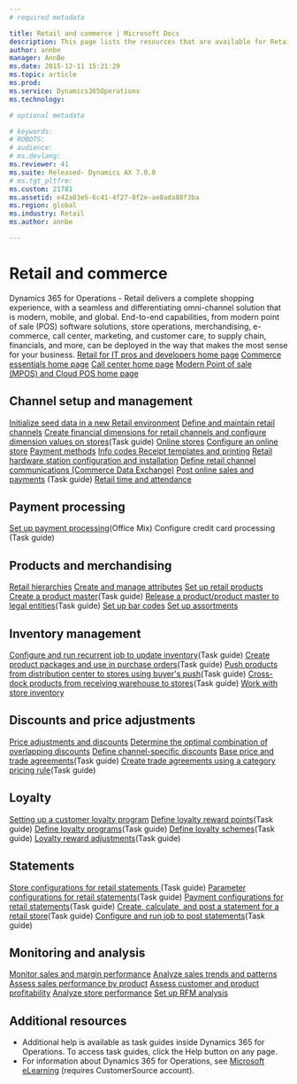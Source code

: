 ```yaml
---
# required metadata

title: Retail and commerce | Microsoft Docs
description: This page lists the resources that are available for Retail and commerce in Dynamics 365 for Operations - Retail.
author: annbe
manager: AnnBe
ms.date: 2015-12-11 15:21:29
ms.topic: article
ms.prod: 
ms.service: Dynamics365Operations
ms.technology: 

# optional metadata

# keywords: 
# ROBOTS: 
# audience: 
# ms.devlang: 
ms.reviewer: 41
ms.suite: Released- Dynamics AX 7.0.0
# ms.tgt_pltfrm: 
ms.custom: 21781
ms.assetid: e42a03e5-6c41-4f27-8f2e-ae8ada88f3ba
ms.region: global
ms.industry: Retail
ms.author: annbe

---
```


# Retail and commerce

Dynamics 365 for Operations - Retail delivers a complete shopping experience, with a seamless and differentiating omni-channel solution that is modern, mobile, and global. End-to-end capabilities, from modern point of sale (POS) software solutions, store operations, merchandising, e-commerce, call center, marketing, and customer care, to supply chain, financials, and more, can be deployed in the way that makes the most sense for your business. [Retail for IT pros and developers home page](https://ax.help.dynamics.com/en/wiki/microsoft-dynamics-ax-retail-for-it-pros-and-developers/) [Commerce essentials home page](http://ax.help.dynamics.com/en/wiki/commerce-essentials-landing/) [Call center home page](https://ax.help.dynamics.com/en/wiki/call-center/) [Modern Point of sale (MPOS) and Cloud POS home page](//ax.help.dynamics.com/en/wiki/point-of-sale-pos-and-modern-point-of-sale-mpos/)

## Channel setup and management
[Initialize seed data in a new Retail environment](http://ax.help.dynamics.com/en/wiki/enable-and-configure-retail-functionality/) [Define and maintain retail channels](http://ax.help.dynamics.com/en/wiki/define-and-maintain-retail-channels/) [Create financial dimensions for retail channels and configure dimension values on stores](http://ax.help.dynamics.com/en/wiki/create-financial-dimensions-for-retail-channels-and-configure-dimension-values-on-stores/)(Task guide) [Online stores](http://ax.help.dynamics.com/en/wiki/online-stores-2/) [Configure an online store](http://ax.help.dynamics.com/en/wiki/configure-an-online-store/) [P](http://ax.help.dynamics.com/en/wiki/payment-methods/)[ayment methods](http://ax.help.dynamics.com/en/wiki/payment-methods/) [Info codes ](http://ax.help.dynamics.com/en/wiki/about-info-codes-retail/) [Receipt templates and printing](http://ax.help.dynamics.com/en/wiki/receipt-templates-and-printing/) [Retail hardware station configuration and installation](http://ax.help.dynamics.com/en/wiki/retail-hardware-station-configuration-and-installation/) [Define retail channel communications (Commerce Data Exchange)](http://ax.help.dynamics.com/en/wiki/define-retail-channel-communications-commerce-data-exchange/) [Post online sales and payments](http://ax.help.dynamics.com/en/wiki/posting-of-online-sales-and-payments/) (Task guide) [Retail time and attendance](http://ax.help.dynamics.com/en/wiki/retail-time-and-attendance/)

## Payment processing
[Set up payment processing](https://mix.office.com/watch/i7zw3bg6yk2v)(Office Mix) Configure credit card processing (Task guide)

## Products and merchandising
[Retail hierarchies](http://ax.help.dynamics.com/en/wiki/retail-hierarchies/) [Create and manage attributes](http://ax.help.dynamics.com/en/wiki/create-and-manage-attributes/) [Set up retail products](http://ax.help.dynamics.com/en/wiki/setting-up-retail-products/) [Create a product master](http://ax.help.dynamics.com/en/wiki/create-a-product-master/)(Task guide) [Release a product/product master to legal entities](http://ax.help.dynamics.com/en/wiki/release-a-productproduct-master-to-legal-entities/)(Task guide) [Set up bar codes](http://ax.help.dynamics.com/en/wiki/setting-up-bar-codes/) [Set up assortments](http://ax.help.dynamics.com/en/wiki/setting-up-assortments/)

## Inventory management
[Configure and run recurrent job to update inventory](http://ax.help.dynamics.com/en/wiki/configure-and-run-recurrent-job-to-update-inventory/)(Task guide) [Create product packages and use in purchase orders](http://ax.help.dynamics.com/en/wiki/create-product-packages-and-use-in-purchase-order/)(Task guide) [Push products from distribution center to stores using buyer's push](http://ax.help.dynamics.com/en/wiki/push-products-from-distribution-center-to-stores-using-buyers-push/)(Task guide) [Cross-dock products from receiving warehouse to stores](http://ax.help.dynamics.com/en/wiki/cross-dock-products-from-receiving-warehouse-to-stores/)(Task guide) [Work with store inventory](http://ax.help.dynamics.com/en/wiki/working-with-store-inventory/)

## Discounts and price adjustments
[Price adjustments and discounts](http://ax.help.dynamics.com/en/wiki/price-adjustments-and-discounts/) [Determine the optimal combination of overlapping discounts](http://ax.help.dynamics.com/en/wiki/determine-the-optimal-combination-of-overlapping-discounts/) [Define channel-specific discounts](http://ax.help.dynamics.com/en/wiki/define-channel-specific-discounts/) [Base price and trade agreements](http://ax.help.dynamics.com/en/wiki/base-price-and-trade-agreements/)(Task guide) [Create trade agreements using a category pricing rule](http://ax.help.dynamics.com/en/wiki/create-trade-agreements-using-a-category-pricing-rule/)(Task guide)

## Loyalty
[Setting up a customer loyalty program](http://ax.help.dynamics.com/en/wiki/setting-up-a-customer-loyalty-program/) [Define loyalty reward points](http://ax.help.dynamics.com/en/wiki/define-loyalty-reward-points/)(Task guide) [Define loyalty programs](http://ax.help.dynamics.com/en/wiki/define-loyalty-programs/)(Task guide) [Define loyalty schemes](http://ax.help.dynamics.com/en/wiki/define-loyalty-schemes/)(Task guide) [Loyalty reward adjustments](http://ax.help.dynamics.com/en/wiki/loyalty-rewards-adjustments/)(Task guide)

## Statements
[Store configurations for retail statements ](http://ax.help.dynamics.com/en/wiki/store-configurations-for-retail-statements/)(Task guide) [Parameter configurations for retail statements](http://ax.help.dynamics.com/en/wiki/parameter-configurations-for-retail-statements/)(Task guide) [Payment configurations for retail statements](http://ax.help.dynamics.com/en/wiki/payment-configurations-for-retail-statements/)(Task guide) [Create, calculate, and post a statement for a retail store](http://ax.help.dynamics.com/en/wiki/create-calculate-and-post-a-statement-for-a-retail-store/)(Task guide) [Configure and run job to post statements](http://ax.help.dynamics.com/en/wiki/configure-and-run-job-to-post-statements/)(Task guide)

## Monitoring and analysis
[Monitor sales and margin performance](http://ax.help.dynamics.com/en/wiki/monitoring-sales-and-margin-performance/) [Analyze sales trends and patterns](http://ax.help.dynamics.com/en/wiki/analyze-sales-trends-and-patterns/) [Assess sales performance by product](http://ax.help.dynamics.com/en/wiki/sales-performance-by-products/) [Assess customer and product profitability](http://ax.help.dynamics.com/en/wiki/assess-customer-product-profitability/) [Analyze store performance](http://ax.help.dynamics.com/en/wiki/store-performance-information/) [Set up RFM analysis](https://ax.help.dynamics.com/en/wiki/setting-up-rfm-analysis/)

## []()Additional resources
-   Additional help is available as task guides inside Dynamics 365 for Operations. To access task guides, click the Help button on any page.
-   For information about Dynamics 365 for Operations, see [Microsoft eLearning](https://mbs2.microsoft.com/members/elearning/dynamicstrainingcert.aspx) (requires CustomerSource account).

   

